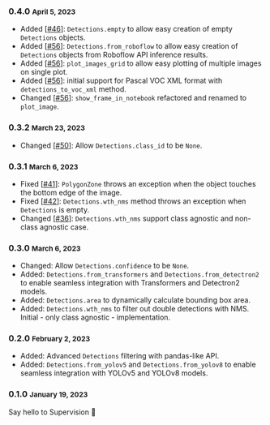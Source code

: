 ### 0.4.0 <small>April 5, 2023</small> 

- Added [[#46](https://github.com/roboflow/supervision/discussions/48)]: `Detections.empty` to allow easy creation of empty `Detections` objects.
- Added [[#56](https://github.com/roboflow/supervision/pull/56)]: `Detections.from_roboflow` to allow easy creation of `Detections` objects from Roboflow API inference results.
- Added [[#56](https://github.com/roboflow/supervision/pull/56)]: `plot_images_grid` to allow easy plotting of multiple images on single plot.
- Added [[#56](https://github.com/roboflow/supervision/pull/56)]: initial support for Pascal VOC XML format with `detections_to_voc_xml` method.
- Changed [[#56](https://github.com/roboflow/supervision/pull/56)]: `show_frame_in_notebook` refactored and renamed to `plot_image`.

### 0.3.2 <small>March 23, 2023</small> 

- Changed [[#50](https://github.com/roboflow/supervision/issues/50)]: Allow `Detections.class_id` to be `None`. 

### 0.3.1 <small>March 6, 2023</small> 

- Fixed [[#41](https://github.com/roboflow/supervision/issues/41)]: `PolygonZone` throws an exception when the object touches the bottom edge of the image.
- Fixed [[#42](https://github.com/roboflow/supervision/issues/42)]: `Detections.wth_nms` method throws an exception when `Detections` is empty.
- Changed [[#36](https://github.com/roboflow/supervision/pull/36)]: `Detections.wth_nms` support class agnostic and non-class agnostic case.

### 0.3.0 <small>March 6, 2023</small> 

- Changed: Allow `Detections.confidence` to be `None`.
- Added: `Detections.from_transformers` and `Detections.from_detectron2` to enable seamless integration with Transformers and Detectron2 models. 
- Added: `Detections.area` to dynamically calculate bounding box area.
- Added: `Detections.wth_nms` to filter out double detections with NMS. Initial - only class agnostic - implementation. 

### 0.2.0 <small>February 2, 2023</small> 

- Added: Advanced `Detections` filtering with pandas-like API.
- Added: `Detections.from_yolov5` and `Detections.from_yolov8` to enable seamless integration with YOLOv5 and YOLOv8 models.

### 0.1.0 <small>January 19, 2023</small> 

Say hello to Supervision 👋
